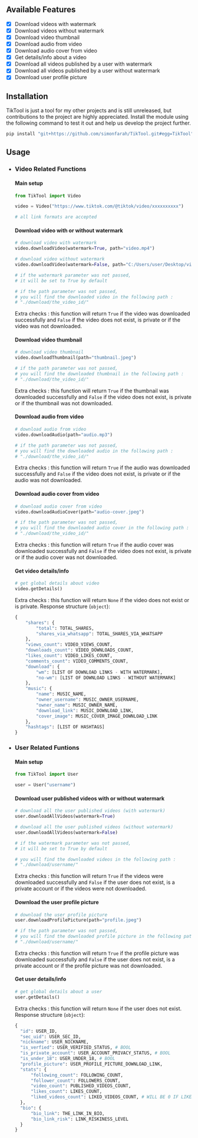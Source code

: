 ## Available Features

- [x] Download videos with watermark
- [x] Download videos without watermark
- [x] Download video thumbnail
- [x] Download audio from video
- [x] Download audio cover from video
- [x] Get details/info about a video
- [x] Download all videos published by a user with watermark
- [x] Download all videos published by a user without watermark
- [x] Download user profile picture

## Installation

TikTool is just a tool for my other projects and is still unreleased, but contributions to the project are highly appreciated.
Install the module using the following command to test it out and help us develop the project further.

```bash
pip install "git+https://github.com/simonfarah/TikTool.git#egg=TikTool"
```

## Usage

- ### Video Related Functions

  #### Main setup

  ```python
  from TikTool import Video

  video = Video("https://www.tiktok.com/@tiktok/video/xxxxxxxxxx")

  # all link formats are accepted
  ```

  #### Download video with or without watermark

  ```python
  # download video with watermark
  video.downloadVideo(watermark=True, path="video.mp4")

  # download video without watermark
  video.downloadVideo(watermark=False, path="C:/Users/user/Desktop/video.mp4")

  # if the watermark parameter was not passed,
  # it will be set to True by default

  # if the path parameter was not passed,
  # you will find the downloaded video in the following path :
  # "./download/the_video_id/"
  ```

  Extra checks : this function will return `True` if the video was downloaded successfully and `False` if the video does not exist, is private or if the video was not downloaded.

  #### Download video thumbnail

  ```python
  # download video thumbnail
  video.downloadThumbnail(path="thumbnail.jpeg")

  # if the path parameter was not passed,
  # you will find the downloaded thumbnail in the following path :
  # "./download/the_video_id/"
  ```

  Extra checks : this function will return `True` if the thumbnail was downloaded successfully and `False` if the video does not exist, is private or if the thumbnail was not downloaded.

  #### Download audio from video

  ```python
  # download audio from video
  video.downloadAudio(path="audio.mp3")

  # if the path parameter was not passed,
  # you will find the downloaded audio in the following path :
  # "./download/the_video_id/"
  ```

  Extra checks : this function will return `True` if the audio was downloaded successfully and `False` if the video does not exist, is private or if the audio was not downloaded.

  #### Download audio cover from video

  ```python
  # download audio cover from video
  video.downloadAudioCover(path="audio-cover.jpeg")

  # if the path parameter was not passed,
  # you will find the downloaded audio cover in the following path :
  # "./download/the_video_id/"
  ```

  Extra checks : this function will return `True` if the audio cover was downloaded successfully and `False` if the video does not exist, is private or if the audio cover was not downloaded.

  #### Get video details/info

  ```python
  # get global details about video
  video.getDetails()
  ```

  Extra checks : this function will return `None` if the video does not exist or is private. Response structure (`object`):

  ```python
  {
      "shares": {
          "total": TOTAL_SHARES,
          "shares_via_whatsapp": TOTAL_SHARES_VIA_WHATSAPP
      },
      "views_count": VIDEO_VIEWS_COUNT,
      "downloads_count": VIDEO_DOWNLOADS_COUNT,
      "likes_count": VIDEO_LIKES_COUNT,
      "comments_count": VIDEO_COMMENTS_COUNT,
      "download": {
          "wm": [LIST OF DOWNLOAD LINKS - WITH WATERMARK],
          "no-wm": [LIST OF DOWNLOAD LINKS - WITHOUT WATERMARK]
      },
      "music": {
          "name": MUSIC_NAME,
          "owner_username": MUSIC_OWNER_USERNAME,
          "owner_name": MUSIC_OWNER_NAME,
          "download_link": MUSIC_DOWNLOAD_LINK,
          "cover_image": MUSIC_COVER_IMAGE_DOWNLOAD_LINK
      },
      "hashtags": [LIST OF HASHTAGS]
  }
  ```

- ### User Related Funtions

  #### Main setup

  ```python
  from TikTool import User

  user = User("username")
  ```

  #### Download user published videos with or without watermark

  ```python
  # download all the user published videos (with watermark)
  user.downloadAllVideos(watermark=True)

  # download all the user published videos (without watermark)
  user.downloadAllVideos(watermark=False)

  # if the watermark parameter was not passed,
  # it will be set to True by default

  # you will find the downloaded videos in the following path :
  # "./download/username/"
  ```

  Extra checks : this function will return `True` if the videos were downloaded successfully and `False` if the user does not exist, is a private account or if the videos were not downloaded.

  #### Download the user profile picture

  ```python
  # download the user profile picture
  user.downloadProfilePicture(path="profile.jpeg")

  # if the path parameter was not passed,
  # you will find the downloaded profile picture in the following path :
  # "./download/username/"
  ```

  Extra checks : this function will return `True` if the profile picture was downloaded successfully and `False` if the user does not exist, is a private account or if the profile picture was not downloaded.

  #### Get user details/info

  ```python
  # get global details about a user
  user.getDetails()
  ```

  Extra checks : this function will return `None` if the user does not exist. Response structure (`object`):

  ```python
  {
    "id": USER_ID,
    "sec_uid": USER_SEC_ID,
    "nickname": USER_NICKNAME,
    "is_verfied": USER_VERIFIED_STATUS, # BOOL
    "is_private_account": USER_ACCOUNT_PRIVACY_STATUS, # BOOL
    "is_under_18": USER_UNDER_18, # BOOL
    "profile_picture": USER_PROFILE_PICTURE_DOWNLOAD_LINK,
    "stats": {
        "following_count": FOLLOWING_COUNT,
        "follower_count": FOLLOWERS_COUNT,
        "video_count": PUBLISHED_VIDEOS_COUNT,
        "likes_count": LIKES_COUNT,
        "liked_videos_count": LIKED_VIDEOS_COUNT, # WILL BE 0 IF LIKED VIDEOS ARE PRIVATE
    },
    "bio": {
        "bio_link": THE_LINK_IN_BIO,
        "bio_link_risk": LINK_RISKINESS_LEVEL
    }
  }
  ```
